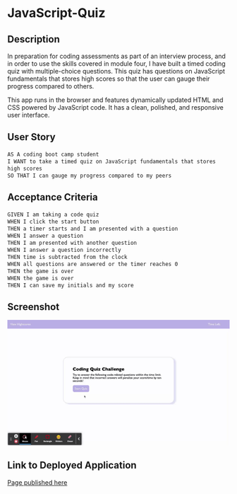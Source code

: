 # JavaScript-Quiz

## Description

In preparation for coding assessments as part of an interview process, and in order to use the skills covered in module four, I have built a timed coding quiz with multiple-choice questions. This quiz has questions on JavaScript fundamentals that stores high scores so that the user can gauge their progress compared to others.

This app runs in the browser and features dynamically updated HTML and CSS powered by JavaScript code. It has a clean, polished, and responsive user interface. 

## User Story

```
AS A coding boot camp student
I WANT to take a timed quiz on JavaScript fundamentals that stores high scores
SO THAT I can gauge my progress compared to my peers
```


## Acceptance Criteria

```
GIVEN I am taking a code quiz
WHEN I click the start button
THEN a timer starts and I am presented with a question
WHEN I answer a question
THEN I am presented with another question
WHEN I answer a question incorrectly
THEN time is subtracted from the clock
WHEN all questions are answered or the timer reaches 0
THEN the game is over
WHEN the game is over
THEN I can save my initials and my score
```

## Screenshot

![orduno-password-generator-screenshot](./assets/images/Code%20Quiz.gif)

## Link to Deployed Application

[Page published here](https://jesus-orduno.github.io/JavaScript-Quiz/)
